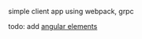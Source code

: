 simple client app using webpack, grpc

todo:
  add [angular elements](https://angular.io/guide/elements)
